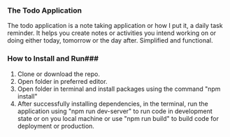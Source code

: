 ### The Todo Application ###

The todo application is a note taking application or how I put it, a daily task reminder. It helps you create notes or activities you intend working on or doing either today, tomorrow or the day after. Simplified and functional.

### How to Install and Run###
1. Clone or download the repo.
2. Open folder in preferred editor.
3. Open folder in terminal and install packages using the command "npm install"
4. After successfully installing dependencies, in the terminal, run the application using "npm run dev-server" to run code in development state or on you local machine or use "npm run build" to build code for deployment or production.